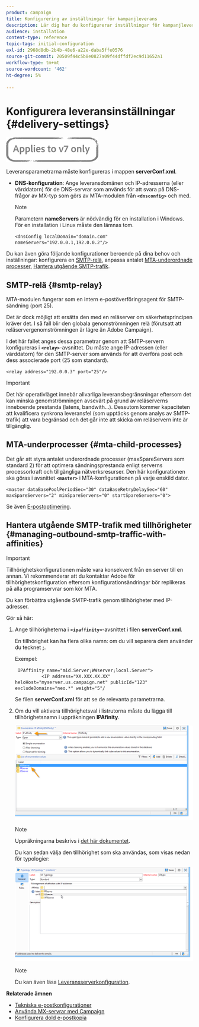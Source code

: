 ```yaml
---
product: campaign
title: Konfigurering av inställningar för kampanjleverans
description: Lär dig hur du konfigurerar inställningar för kampanjleverans
audience: installation
content-type: reference
topic-tags: initial-configuration
exl-id: 2968d8db-2b4b-48e6-a22e-daba5ffe0576
source-git-commit: 20509f44c5b8e0827a09f44dffdf2ec9d11652a1
workflow-type: tm+mt
source-wordcount: '462'
ht-degree: 5%

---
```


# Konfigurera leveransinställningar {#delivery-settings}

![](../../assets/v7-only.svg)

Leveransparametrarna måste konfigureras i mappen **serverConf.xml**.

* **DNS-konfiguration**: Ange leveransdomänen och IP-adresserna (eller värddatorn) för de DNS-servrar som används för att svara på DNS-frågor av MX-typ som görs av MTA-modulen från  **`<dnsconfig>`** och med.

   >[!NOTE]
   >
   >Parametern **nameServers** är nödvändig för en installation i Windows. För en installation i Linux måste den lämnas tom.

   ```
   <dnsConfig localDomain="domain.com" nameServers="192.0.0.1,192.0.0.2"/>
   ```

Du kan även göra följande konfigurationer beroende på dina behov och inställningar: konfigurera en [SMTP-relä](#smtp-relay), anpassa antalet [MTA-underordnade processer](#mta-child-processes), [Hantera utgående SMTP-trafik](#managing-outbound-smtp-traffic-with-affinities).

## SMTP-relä {#smtp-relay}

MTA-modulen fungerar som en intern e-postöverföringsagent för SMTP-sändning (port 25).

Det är dock möjligt att ersätta den med en reläserver om säkerhetsprincipen kräver det. I så fall blir den globala genomströmningen relä (förutsatt att reläservergenomströmningen är lägre än Adobe Campaign).

I det här fallet anges dessa parametrar genom att SMTP-servern konfigureras i **`<relay>`**-avsnittet. Du måste ange IP-adressen (eller värddatorn) för den SMTP-server som används för att överföra post och dess associerade port (25 som standard).

```
<relay address="192.0.0.3" port="25"/>
```

>[!IMPORTANT]
>
>Det här operativläget innebär allvarliga leveransbegränsningar eftersom det kan minska genomströmningen avsevärt på grund av reläserverns inneboende prestanda (latens, bandwith...). Dessutom kommer kapaciteten att kvalificera synkrona leveransfel (som upptäcks genom analys av SMTP-trafik) att vara begränsad och det går inte att skicka om reläservern inte är tillgänglig.

## MTA-underprocesser {#mta-child-processes}

Det går att styra antalet underordnade processer (maxSpareServers som standard 2) för att optimera sändningsprestanda enligt serverns processorkraft och tillgängliga nätverksresurser. Den här konfigurationen ska göras i avsnittet **`<master>`** i MTA-konfigurationen på varje enskild dator.

```
<master dataBasePoolPeriodSec="30" dataBaseRetryDelaySec="60" maxSpareServers="2" minSpareServers="0" startSpareServers="0">
```

Se även [E-postoptimering](../../installation/using/email-deliverability.md#email-sending-optimization).

## Hantera utgående SMTP-trafik med tillhörigheter {#managing-outbound-smtp-traffic-with-affinities}

>[!IMPORTANT]
>
>Tillhörighetskonfigurationen måste vara konsekvent från en server till en annan. Vi rekommenderar att du kontaktar Adobe för tillhörighetskonfiguration eftersom konfigurationsändringar bör replikeras på alla programservrar som kör MTA.

Du kan förbättra utgående SMTP-trafik genom tillhörigheter med IP-adresser.

Gör så här:

1. Ange tillhörigheterna i **`<ipaffinity>`**-avsnittet i filen **serverConf.xml**.

   En tillhörighet kan ha flera olika namn: om du vill separera dem använder du tecknet **;**.

   Exempel:

   ```
    IPAffinity name="mid.Server;WWserver;local.Server">
             <IP address="XX.XXX.XX.XX" heloHost="myserver.us.campaign.net" publicId="123" excludeDomains="neo.*" weight="5"/
   ```

   Se filen **serverConf.xml** för att se de relevanta parametrarna.

1. Om du vill aktivera tillhörighetsval i listrutorna måste du lägga till tillhörighetsnamn i uppräkningen **IPAfinity**.

   ![](assets/ipaffinity_enum.png)

   >[!NOTE]
   >
   >Uppräkningarna beskrivs i [det här dokumentet](../../platform/using/managing-enumerations.md).

   Du kan sedan välja den tillhörighet som ska användas, som visas nedan för typologier:

   ![](assets/ipaffinity_typology.png)

   >[!NOTE]
   >
   >Du kan även läsa [Leveransserverkonfiguration](../../installation/using/email-deliverability.md#delivery-server-configuration).

**Relaterade ämnen**
* [Tekniska e-postkonfigurationer](email-deliverability.md)
* [Använda MX-servrar med Campaign](using-mx-servers.md)
* [Konfigurera dold e-postkopia](email-archiving.md)
